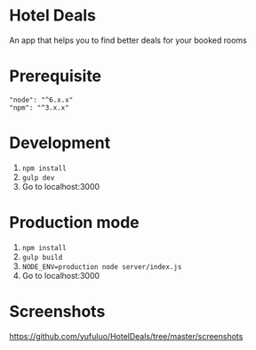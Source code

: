# Hotel Deals

An app that helps you to find better deals for your booked rooms

# Prerequisite

```
"node": "^6.x.x"
"npm": "^3.x.x"
```

# Development

1. `npm install`
2. `gulp dev`
3. Go to localhost:3000

# Production mode

1. `npm install`
2. `gulp build`
3. `NODE_ENV=production node server/index.js`
4. Go to localhost:3000

# Screenshots

https://github.com/yufuluo/HotelDeals/tree/master/screenshots
